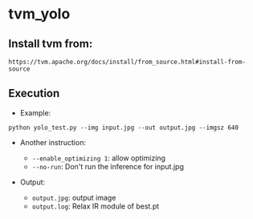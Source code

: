 # tvm_yolo
## Install tvm from:
```
https://tvm.apache.org/docs/install/from_source.html#install-from-source
```

## Execution
- Example: 
```
python yolo_test.py --img input.jpg --out output.jpg --imgsz 640
```
- Another instruction: 
  - `--enable_optimizing 1`: allow optimizing
  - `--no-run`: Don't run the inference for input.jpg
 
- Output:
  - `output.jpg`: output image
  - `output.log`: Relax IR module of best.pt
